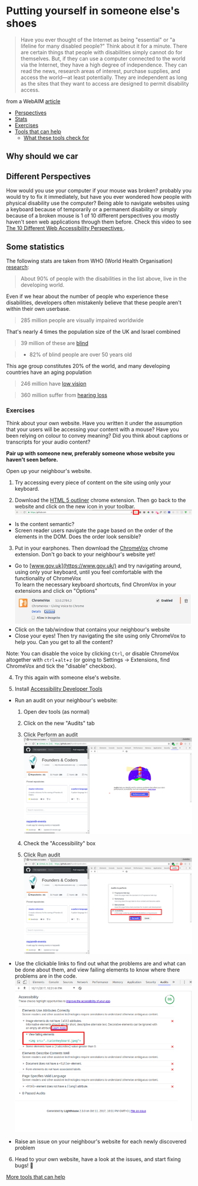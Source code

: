 # Putting yourself in someone else's shoes

> Have you ever thought of the Internet as being "essential" or "a lifeline for many disabled people?" Think about it for a minute. There are certain things that people with disabilities simply cannot do for themselves. But, if they can use a computer connected to the world via the Internet, they have a high degree of independence. They can read the news, research areas of interest, purchase supplies, and access the world—at least potentially. They are independent as long as the sites that they want to access are designed to permit disability access.

from a WebAIM [article](http://webaim.org/articles/motor/)

+ [Perspectives](#different-perspectives)
+ [Stats](#some-statistics)
+ [Exercises](#exercises)
+ [Tools that can help](tools-that-can-help)
  + [What these tools check for](#what-these-tools-check-for)

## Why should we car

## Different Perspectives
How would you use your computer if your mouse was broken? probably you would try to fix it immediately, but have you ever wondered how people with physical disability use the computer?
Being able to navigate websites using a keyboard because of temporarily or a permanent disability or simply because of a broken mouse is 1 of 10 different perspectives you mostly haven't seen web applications through them before.
Check this video to see [The 10 Different Web Accessibility Perspectives ](https://www.youtube.com/watch?v=3f31oufqFSM).

## Some statistics
The following stats are taken from WHO (World Health Organisation) [research](http://www.who.int/mediacentre/factsheets/fs282/en/):

> About 90% of people with the disabilities in the list above, live in the developing world.

Even if we hear about the number of people who experience these disabilities, developers often mistakenly believe that these people aren't within their own userbase.

> 285 million people are visually impaired worldwide

That's nearly 4 times the population size of the UK and Israel combined

> 39 million of these are [blind](http://webaim.org/articles/visual/blind)

>   + 82% of blind people are over 50 years old

This age group constitutes 20% of the world, and many developing countries have an aging population

> 246 million have [low vision](http://webaim.org/articles/visual/lowvision)

> 360 million suffer from [hearing loss](http://webaim.org/articles/auditory/)

### Exercises
Think about your own website. Have you written it under the assumption that your users will be accessing your content with a mouse? Have you been relying on colour to convey meaning? Did you think about captions or transcripts for your audio content?

**Pair up with someone new, preferably someone whose website you haven't seen before.**

Open up your neighbour's website.

1. Try accessing every piece of content on the site using only your keyboard.

2. Download the [HTML 5 outliner](https://chrome.google.com/webstore/detail/html5-outliner/afoibpobokebhgfnknfndkgemglggomo?hl=en) chrome extension. Then go back to the website and click on the new icon in your toolbar.
![](./images/extensions.png)
  + Is the content semantic?
  + Screen reader users navigate the page based on the order of the elements in the DOM. Does the order look sensible?

3. Put in your earphones. Then download the [ChromeVox](https://chrome.google.com/webstore/detail/chromevox/kgejglhpjiefppelpmljglcjbhoiplfn?hl=en) chrome extension. Don't go back to your neighbour's website yet!
  + Go to [www.gov.uk](https://www.gov.uk/) and try navigating around, using only your keyboard, until you feel comfortable with the functionality of ChromeVox  
  To learn the necessary keyboard shortcuts, find ChromVox in your extensions and click on "Options"  
  ![](./images/chromevox-options.png)
  + Click on the tab/window that contains your neighbour's website
  + Close your eyes! Then try navigating the site using only ChromeVox to help you. Can you get to all the content?  

  Note: You can disable the voice by clicking `Ctrl`, or disable ChromeVox altogether with `ctrl`+`alt`+`z` (or going to Settings -> Extensions, find ChromeVox and tick the "disable" checkbox).  

4. Try this again with someone else's website.

5. Install [Accessibility Developer Tools](https://chrome.google.com/webstore/detail/accessibility-developer-t/fpkknkljclfencbdbgkenhalefipecmb?hl=en)  
  + Run an audit on your neighbour's website:  
    1. Open dev tools (as normal)  
    2. Click on the new "Audits" tab
    3. Click Perform an audit
    ![](./images/dev-tools-audit.png)

    4. Check the "Accessibility" box
    5. Click Run audit
    ![](./images/dev-tools-audit2.png)

  + Use the clickable links to find out what the problems are and what can be done about them, and view failing elements to know where there problems are in the code.
  ![](./images/failing-elements.png)
  + Raise an issue on your neighbour's website for each newly discovered problem

6. Head to your own website, have a look at the issues, and start fixing bugs! :bug:

[More tools that can help](./tools-that-can-help.md)
